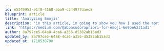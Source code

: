 ```yaml
---
id: e5249953-e1f8-4160-aba9-c544977daec8
blueprint: article
title: 'Analyzing Emojis'
description: 'in this article, im going to show you how I used the apriori algorithm to analyze emojis🤨.'
link: 'https://medium.com/@abbasudo/apriori-for-emoji-6e9be6231ad1'
author: 8a797ce5-64a8-4ca6-a356-d5382ab15ad3
updated_by: 8a797ce5-64a8-4ca6-a356-d5382ab15ad3
updated_at: 1710530798
---
```

